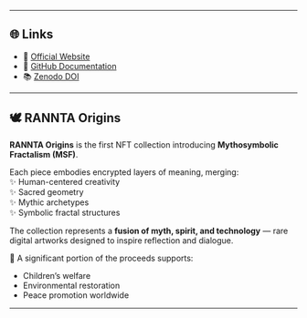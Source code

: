 
---

## 🌐 Links
- 🔗 [Official Website](https://rannta.com)  
- 📘 [GitHub Documentation](https://github.com/ilia144000/Mythosymbolic-Fractalism)  
- 📚 [Zenodo DOI](https://doi.org/10.5281/zenodo.16892059)  

---

## 🕊️ RANNTA Origins
**RANNTA Origins** is the first NFT collection introducing **Mythosymbolic Fractalism (MSF)**.  

Each piece embodies encrypted layers of meaning, merging:  
✨ Human-centered creativity  
✨ Sacred geometry  
✨ Mythic archetypes  
✨ Symbolic fractal structures  

The collection represents a **fusion of myth, spirit, and technology** — rare digital artworks designed to inspire reflection and dialogue.  

💚 A significant portion of the proceeds supports:  
- Children’s welfare  
- Environmental restoration  
- Peace promotion worldwide  

---


